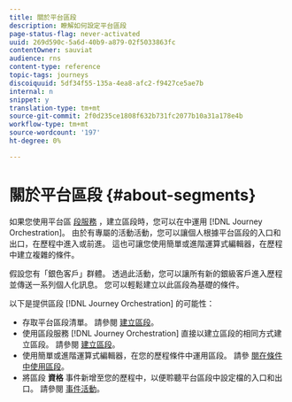 ```yaml
---
title: 關於平台區段
description: 瞭解如何設定平台區段
page-status-flag: never-activated
uuid: 269d590c-5a6d-40b9-a879-02f5033863fc
contentOwner: sauviat
audience: rns
content-type: reference
topic-tags: journeys
discoiquuid: 5df34f55-135a-4ea8-afc2-f9427ce5ae7b
internal: n
snippet: y
translation-type: tm+mt
source-git-commit: 2f0d235ce1808f632b731fc2077b10a31a178e4b
workflow-type: tm+mt
source-wordcount: '197'
ht-degree: 0%

---
```



# 關於平台區段 {#about-segments}

如果您使用平台區 [段服務](https://docs.adobe.com/content/help/en/experience-platform/segmentation/home.html) ，建立區段時，您可以在中運用 [!DNL Journey Orchestration]。 由於有專屬的活動活動，您可以讓個人根據平台區段的入口和出口，在歷程中進入或前進。 這也可讓您使用簡單或進階運算式編輯器，在歷程中建立複雜的條件。

假設您有「銀色客戶」群體。 透過此活動，您可以讓所有新的銀級客戶進入歷程並傳送一系列個人化訊息。 您可以輕鬆建立以此區段為基礎的條件。

以下是提供區段 [!DNL Journey Orchestration] 的可能性：

* 存取平台區段清單。 請參閱 [建立區段](../segment/creating-a-segment.md)。
* 使用區段服務 [!DNL Journey Orchestration] 直接以建立區段的相同方式建立區段。 請參閱 [建立區段](../segment/creating-a-segment.md)。
* 使用簡單或進階運算式編輯器，在您的歷程條件中運用區段。 請參 [閱在條件中使用區段](../segment/using-a-segment.md)。
* 將區段 **資格** 事件新增至您的歷程中，以便聆聽平台區段中設定檔的入口和出口。 請參閱 [事件活動](../building-journeys/event-activities.md#segment-qualification)。

